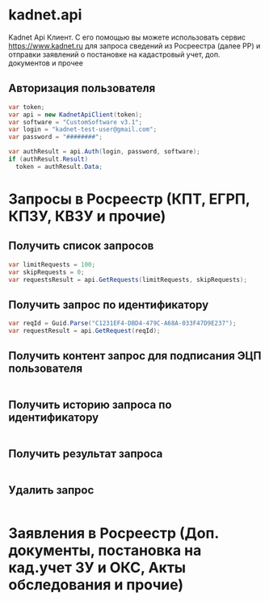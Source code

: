 # kadnet.api
Kadnet Api Клиент. С его помощью вы можете использовать сервис https://www.kadnet.ru для запроса сведений из Росреестра (далее РР) и отправки заявлений о постановке на кадастровый учет, доп. документов и прочее

Авторизация пользователя
-----------
```csharp
var token;
var api = new KadnetApiClient(token);
var software = "CustomSoftware v3.1";
var login = "kadnet-test-user@gmail.com";
var password = "########";

var authResult = api.Auth(login, password, software);
if (authResult.Result)
  token = authResult.Data;
```

# Запросы в Росреестр (КПТ, ЕГРП, КПЗУ, КВЗУ и прочие)
Получить список запросов
-----------
```csharp
var limitRequests = 100;
var skipRequests = 0;
var requestsResult = api.GetRequests(limitRequests, skipRequests);
```

Получить запрос по идентификатору
-----------
```csharp
var reqId = Guid.Parse("C1231EF4-DBD4-479C-A68A-033F47D9E237");
var requestResult = api.GetRequest(reqId);
```

Получить контент запрос для подписания ЭЦП пользователя
-----------
```csharp

```

Получить историю запроса по идентификатору
-----------
```csharp

```

Получить результат запроса
-----------
```csharp

```

Удалить запрос
-----------
```csharp

```

# Заявления в Росреестр (Доп. документы, постановка на кад.учет ЗУ и ОКС, Акты обследования и прочие)
